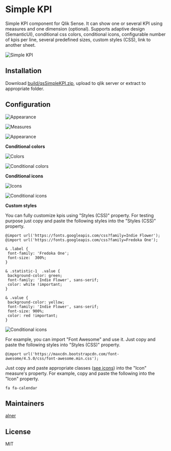 # Simple KPI

Simple KPI component for Qlik Sense.
It can show one or several KPI using measures and one dimension (optional).
Supports adaptive design (SemanticUI), conditional css colors, conditional icons, configurable number of kpis per line, several predefined sizes, custom styles (CSS), link to another sheet.

![Simple KPI](https://raw.githubusercontent.com/alner/qsStatisticBlock/screenshots/screenshots/SimpleKPI.png)

## Installation

Download [build/qsSimpleKPI.zip](https://github.com/alner/qsSimpleKPI/raw/master/build/qsSimpleKPI.zip), upload to qlik server or extract to appropriate folder.

## Configuration

![Appearance](https://raw.githubusercontent.com/alner/qsStatisticBlock/screenshots/screenshots/Appearance2.png)

![Measures](https://raw.githubusercontent.com/alner/qsStatisticBlock/screenshots/screenshots/Measures.png)

![Appearance](https://raw.githubusercontent.com/alner/qsStatisticBlock/screenshots/screenshots/Appearance.png)

**Conditional colors**

![Colors](https://raw.githubusercontent.com/alner/qsStatisticBlock/screenshots/screenshots/Colors.png)

![Conditional colors](https://raw.githubusercontent.com/alner/qsStatisticBlock/screenshots/screenshots/ConditionalColors.png)

**Conditional icons**

![Icons](https://raw.githubusercontent.com/alner/qsStatisticBlock/screenshots/screenshots/Icons.png)

![Conditional icons](https://raw.githubusercontent.com/alner/qsStatisticBlock/screenshots/screenshots/ConditionalIcons.png)

**Custom styles**

 You can fully customize kpis using "Styles (CSS)" property.
 For testing purpose just copy and paste the following styles into the "Styles (CSS)" property.

 ```
@import url('https://fonts.googleapis.com/css?family=Indie Flower');
@import url('https://fonts.googleapis.com/css?family=Fredoka One');

& .label {
  font-family: 'Fredoka One';
  font-size:  300%;
}

& .statistic-1  .value {
  background-color: green;
  font-family: 'Indie Flower', sans-serif;
  color: white !important;
}

& .value {
  background-color: yellow;
  font-family: 'Indie Flower', sans-serif;
  font-size: 900%;
  color: red !important;
}
 ```

 ![Conditional icons](https://raw.githubusercontent.com/alner/qsStatisticBlock/screenshots/screenshots/Styles.png)

For example, you can import "Font Awesome" and use it. Just copy and paste the following styles into "Styles (CSS)" property.
```
@import url('https://maxcdn.bootstrapcdn.com/font-awesome/4.5.0/css/font-awesome.min.css');
```

Just copy and paste appropriate classes ([see icons](https://fortawesome.github.io/Font-Awesome/icons/)) into the "Icon" measure's property.
For example, copy and paste the following into the "Icon" property.
```
fa fa-calendar
```


## Maintainers

[alner](https://github.com/alner)

## License

MIT
